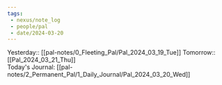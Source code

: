 ```yaml
---
tags:
 - nexus/note_log
 - people/pal
 - date/2024-03-20
---
```

Yesterday:: [[pal-notes/0_Fleeting_Pal/Pal_2024_03_19_Tue]] 
Tomorrow:: [[Pal_2024_03_21_Thu]]  
Today's Journal: [[pal-notes/2_Permanent_Pal/1_Daily_Journal/Pal_2024_03_20_Wed]] 


